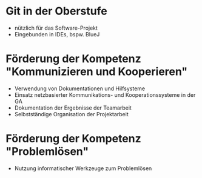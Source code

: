 # Git in der Oberstufe
- nützlich für das Software-Projekt
- Eingebunden in IDEs, bspw. BlueJ


# Förderung der Kompetenz "Kommunizieren und Kooperieren"
- Verwendung von Dokumentationen und Hilfsysteme
- Einsatz netzbasierter Kommunikations- und Kooperationssysteme in der GA
- Dokumentation der Ergebnisse der Teamarbeit
- Selbstständige Organisation der Projektarbeit


# Förderung der Kompetenz "Problemlösen"
- Nutzung informatischer Werkzeuge zum Problemlösen
